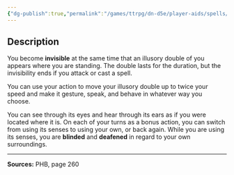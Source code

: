 ```yaml
---
{"dg-publish":true,"permalink":"/games/ttrpg/dn-d5e/player-aids/spells/level-5/mislead/","tags":["TTRPG/DND/5e","somatic","concentration"]}
---
```



## Description
You become **invisible** at the same time that an illusory double of you appears where you are standing.
The double lasts for the duration, but the invisibility ends if you attack or cast a spell.

You can use your action to move your illusory double up to twice your speed and make it gesture, speak, and behave in whatever way you choose.

You can see through its eyes and hear through its ears as if you were located where it is.
On each of your turns as a bonus action, you can switch from using its senses to using your own, or back again.
While you are using its senses, you are **blinded** and **deafened** in regard to your own surroundings.

---

**Sources:** PHB, page 260
